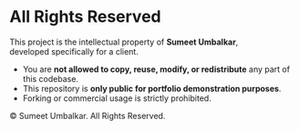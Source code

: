# All Rights Reserved

This project is the intellectual property of **Sumeet Umbalkar**,  
developed specifically for a client.

- You are **not allowed to copy, reuse, modify, or redistribute** any part of this codebase.
- This repository is **only public for portfolio demonstration purposes**.
- Forking or commercial usage is strictly prohibited.

© Sumeet Umbalkar. All Rights Reserved.
